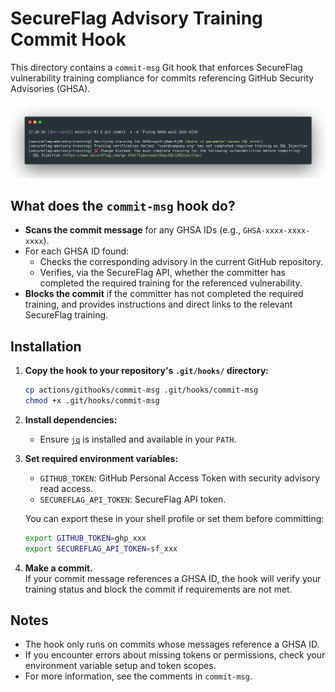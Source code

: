 # SecureFlag Advisory Training Commit Hook

This directory contains a `commit-msg` Git hook that enforces SecureFlag vulnerability training compliance for commits referencing GitHub Security Advisories (GHSA).

![Hook example](image.png "Hook example")

## What does the `commit-msg` hook do?

- **Scans the commit message** for any GHSA IDs (e.g., `GHSA-xxxx-xxxx-xxxx`).
- For each GHSA ID found:
  - Checks the corresponding advisory in the current GitHub repository.
  - Verifies, via the SecureFlag API, whether the committer has completed the required training for the referenced vulnerability.
- **Blocks the commit** if the committer has not completed the required training, and provides instructions and direct links to the relevant SecureFlag training.

## Installation

1. **Copy the hook to your repository's `.git/hooks/` directory:**

   ```sh
   cp actions/githooks/commit-msg .git/hooks/commit-msg
   chmod +x .git/hooks/commit-msg
   ```

2. **Install dependencies:**
   - Ensure [`jq`](https://stedolan.github.io/jq/) is installed and available in your `PATH`.

3. **Set required environment variables:**

   - `GITHUB_TOKEN`: GitHub Personal Access Token with security advisory read access.
   - `SECUREFLAG_API_TOKEN`: SecureFlag API token.

   You can export these in your shell profile or set them before committing:

   ```sh
   export GITHUB_TOKEN=ghp_xxx
   export SECUREFLAG_API_TOKEN=sf_xxx
   ```

4. **Make a commit.**  
   If your commit message references a GHSA ID, the hook will verify your training status and block the commit if requirements are not met.

## Notes

- The hook only runs on commits whose messages reference a GHSA ID.
- If you encounter errors about missing tokens or permissions, check your environment variable setup and token scopes.
- For more information, see the comments in `commit-msg`.
